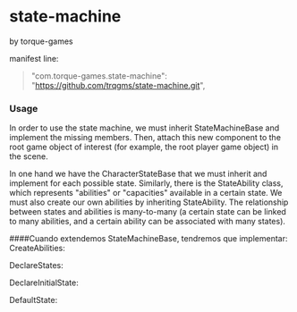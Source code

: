 # state-machine

by torque-games



manifest line: 

> "com.torque-games.state-machine": "https://github.com/trqgms/state-machine.git",

### Usage

In order to use the state machine, we must inherit StateMachineBase and implement
the missing members. Then, attach this new component to the root game object of
interest (for example, the root player game object) in the scene.

In one hand we have the CharacterStateBase that we must inherit and implement
for each possible state. Similarly, there is the StateAbility class, which
represents "abilities" or "capacities" available in a certain state. We must also
create our own abilities by inheriting StateAbility. The relationship between states
and abilities is many-to-many (a certain state can be linked to many abilities, and 
a certain ability can be associated with many states).

####Cuando extendemos StateMachineBase, tendremos que implementar:
CreateAbilities:

DeclareStates:

DeclareInitialState:

DefaultState: